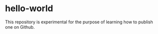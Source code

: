 # hello-world
This repository is experimental for the purpose of learning how to publish one on Github. 
